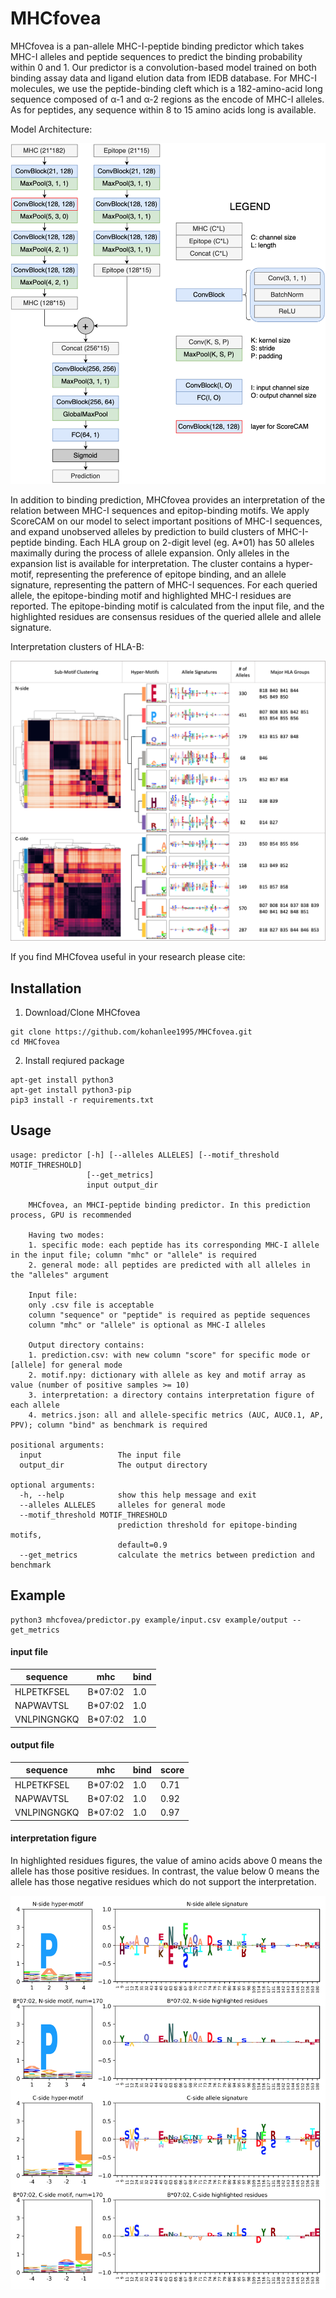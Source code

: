 # MHCfovea

MHCfovea is a pan-allele MHC-I-peptide binding predictor which takes MHC-I alleles and peptide sequences to predict the binding probability within 0 and 1. Our predictor is a convolution-based model trained on both binding assay data and ligand elution data from IEDB database. For MHC-I molecules, we use the peptide-binding cleft which is a 182-amino-acid long sequence composed of α-1 and α-2 regions as the encode of MHC-I alleles. As for peptides, any sequence within 8 to 15 amino acids long is available.

Model Architecture:

<p align="center"><img src="figures/model_architecture.png" alt="" width="600"></p>


In addition to binding prediction, MHCfovea provides an interpretation of the relation between MHC-I sequences and epitop-binding motifs. We apply ScoreCAM on our model to select important positions of MHC-I sequences, and expand unobserved alleles by prediction to build clusters of MHC-I-peptide binding. Each HLA group on 2-digit level (eg. A*01) has 50 alleles maximally during the process of allele expansion. Only alleles in the expansion list is available for interpretation. The cluster contains a hyper-motif, representing the preference of epitope binding, and an allele signature, representing the pattern of MHC-I sequences. For each queried allele, the epitope-binding motif and highlighted MHC-I residues are reported. The epitope-binding motif is calculated from the input file, and the highlighted residues are consensus residues of the queried allele and allele signature.

Interpretation clusters of HLA-B:

<p align="center"><img src="figures/interpretation_hla_b.png" alt="" width="600"></p>

If you find MHCfovea useful in your research please cite:


## Installation
1. Download/Clone MHCfovea
```
git clone https://github.com/kohanlee1995/MHCfovea.git
cd MHCfovea
```
2. Install reqiured package
```
apt-get install python3
apt-get install python3-pip
pip3 install -r requirements.txt
```

## Usage
```
usage: predictor [-h] [--alleles ALLELES] [--motif_threshold MOTIF_THRESHOLD]
                 [--get_metrics]
                 input output_dir

    MHCfovea, an MHCI-peptide binding predictor. In this prediction process, GPU is recommended
    
    Having two modes:
    1. specific mode: each peptide has its corresponding MHC-I allele in the input file; column "mhc" or "allele" is required
    2. general mode: all peptides are predicted with all alleles in the "alleles" argument
    
    Input file:
    only .csv file is acceptable
    column "sequence" or "peptide" is required as peptide sequences
    column "mhc" or "allele" is optional as MHC-I alleles
    
    Output directory contains:
    1. prediction.csv: with new column "score" for specific mode or [allele] for general mode
    2. motif.npy: dictionary with allele as key and motif array as value (number of positive samples >= 10)
    3. interpretation: a directory contains interpretation figure of each allele
    4. metrics.json: all and allele-specific metrics (AUC, AUC0.1, AP, PPV); column "bind" as benchmark is required

positional arguments:
  input                 The input file
  output_dir            The output directory

optional arguments:
  -h, --help            show this help message and exit
  --alleles ALLELES     alleles for general mode
  --motif_threshold MOTIF_THRESHOLD
                        prediction threshold for epitope-binding motifs,
                        default=0.9
  --get_metrics         calculate the metrics between prediction and benchmark
```


## Example

```
python3 mhcfovea/predictor.py example/input.csv example/output --get_metrics
```

#### input file

| sequence | mhc | bind |
|---|---|---|
| HLPETKFSEL | B*07:02 | 1.0 |
| NAPWAVTSL | B*07:02 | 1.0 |
| VNLPINGNGKQ | B*07:02 | 1.0 |

#### output file

| sequence | mhc | bind | score |
|---|---|---|---|
| HLPETKFSEL | B*07:02 | 1.0 | 0.71 |
| NAPWAVTSL | B*07:02 | 1.0 | 0.92 |
| VNLPINGNGKQ | B*07:02 | 1.0 | 0.97 |

#### interpretation figure
In highlighted residues figures, the value of amino acids above 0 means the allele has those positive residues. In contrast, the value below 0 means the allele has  those negative residues which do not support the interpretation.

<p align="center"><img src="example/output/interpretation/B0702.png" alt="" width="600"></p>
